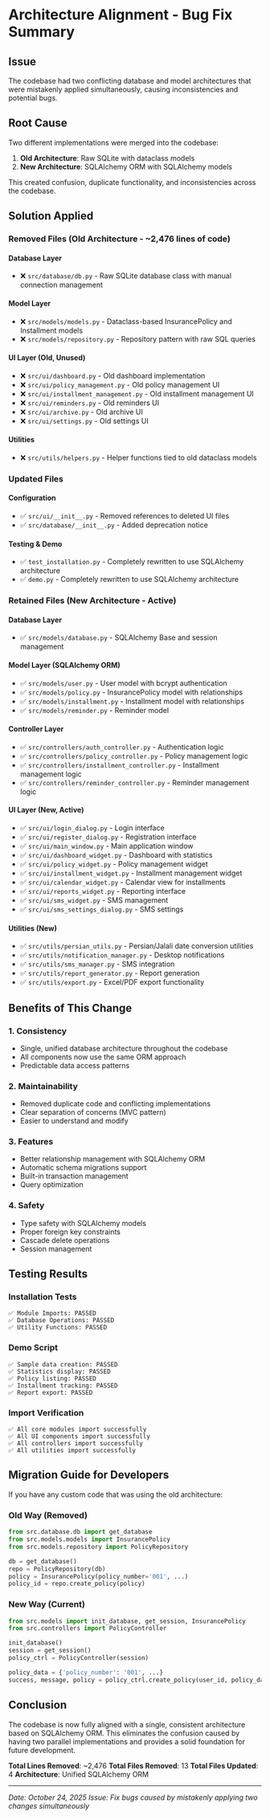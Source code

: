 # Architecture Alignment - Bug Fix Summary

## Issue
The codebase had two conflicting database and model architectures that were mistakenly applied simultaneously, causing inconsistencies and potential bugs.

## Root Cause
Two different implementations were merged into the codebase:
1. **Old Architecture**: Raw SQLite with dataclass models
2. **New Architecture**: SQLAlchemy ORM with SQLAlchemy models

This created confusion, duplicate functionality, and inconsistencies across the codebase.

## Solution Applied

### Removed Files (Old Architecture - ~2,476 lines of code)

#### Database Layer
- ❌ `src/database/db.py` - Raw SQLite database class with manual connection management

#### Model Layer
- ❌ `src/models/models.py` - Dataclass-based InsurancePolicy and Installment models
- ❌ `src/models/repository.py` - Repository pattern with raw SQL queries

#### UI Layer (Old, Unused)
- ❌ `src/ui/dashboard.py` - Old dashboard implementation
- ❌ `src/ui/policy_management.py` - Old policy management UI
- ❌ `src/ui/installment_management.py` - Old installment management UI
- ❌ `src/ui/reminders.py` - Old reminders UI
- ❌ `src/ui/archive.py` - Old archive UI
- ❌ `src/ui/settings.py` - Old settings UI

#### Utilities
- ❌ `src/utils/helpers.py` - Helper functions tied to old dataclass models

### Updated Files

#### Configuration
- ✅ `src/ui/__init__.py` - Removed references to deleted UI files
- ✅ `src/database/__init__.py` - Added deprecation notice

#### Testing & Demo
- ✅ `test_installation.py` - Completely rewritten to use SQLAlchemy architecture
- ✅ `demo.py` - Completely rewritten to use SQLAlchemy architecture

### Retained Files (New Architecture - Active)

#### Database Layer
- ✅ `src/models/database.py` - SQLAlchemy Base and session management

#### Model Layer (SQLAlchemy ORM)
- ✅ `src/models/user.py` - User model with bcrypt authentication
- ✅ `src/models/policy.py` - InsurancePolicy model with relationships
- ✅ `src/models/installment.py` - Installment model with relationships
- ✅ `src/models/reminder.py` - Reminder model

#### Controller Layer
- ✅ `src/controllers/auth_controller.py` - Authentication logic
- ✅ `src/controllers/policy_controller.py` - Policy management logic
- ✅ `src/controllers/installment_controller.py` - Installment management logic
- ✅ `src/controllers/reminder_controller.py` - Reminder management logic

#### UI Layer (New, Active)
- ✅ `src/ui/login_dialog.py` - Login interface
- ✅ `src/ui/register_dialog.py` - Registration interface
- ✅ `src/ui/main_window.py` - Main application window
- ✅ `src/ui/dashboard_widget.py` - Dashboard with statistics
- ✅ `src/ui/policy_widget.py` - Policy management widget
- ✅ `src/ui/installment_widget.py` - Installment management widget
- ✅ `src/ui/calendar_widget.py` - Calendar view for installments
- ✅ `src/ui/reports_widget.py` - Reporting interface
- ✅ `src/ui/sms_widget.py` - SMS management
- ✅ `src/ui/sms_settings_dialog.py` - SMS settings

#### Utilities (New)
- ✅ `src/utils/persian_utils.py` - Persian/Jalali date conversion utilities
- ✅ `src/utils/notification_manager.py` - Desktop notifications
- ✅ `src/utils/sms_manager.py` - SMS integration
- ✅ `src/utils/report_generator.py` - Report generation
- ✅ `src/utils/export.py` - Excel/PDF export functionality

## Benefits of This Change

### 1. Consistency
- Single, unified database architecture throughout the codebase
- All components now use the same ORM approach
- Predictable data access patterns

### 2. Maintainability
- Removed duplicate code and conflicting implementations
- Clear separation of concerns (MVC pattern)
- Easier to understand and modify

### 3. Features
- Better relationship management with SQLAlchemy ORM
- Automatic schema migrations support
- Built-in transaction management
- Query optimization

### 4. Safety
- Type safety with SQLAlchemy models
- Proper foreign key constraints
- Cascade delete operations
- Session management

## Testing Results

### Installation Tests
```
✅ Module Imports: PASSED
✅ Database Operations: PASSED
✅ Utility Functions: PASSED
```

### Demo Script
```
✅ Sample data creation: PASSED
✅ Statistics display: PASSED
✅ Policy listing: PASSED
✅ Installment tracking: PASSED
✅ Report export: PASSED
```

### Import Verification
```
✅ All core modules import successfully
✅ All UI components import successfully
✅ All controllers import successfully
✅ All utilities import successfully
```

## Migration Guide for Developers

If you have any custom code that was using the old architecture:

### Old Way (Removed)
```python
from src.database.db import get_database
from src.models.models import InsurancePolicy
from src.models.repository import PolicyRepository

db = get_database()
repo = PolicyRepository(db)
policy = InsurancePolicy(policy_number='001', ...)
policy_id = repo.create_policy(policy)
```

### New Way (Current)
```python
from src.models import init_database, get_session, InsurancePolicy
from src.controllers import PolicyController

init_database()
session = get_session()
policy_ctrl = PolicyController(session)

policy_data = {'policy_number': '001', ...}
success, message, policy = policy_ctrl.create_policy(user_id, policy_data)
```

## Conclusion

The codebase is now fully aligned with a single, consistent architecture based on SQLAlchemy ORM. This eliminates the confusion caused by having two parallel implementations and provides a solid foundation for future development.

**Total Lines Removed**: ~2,476
**Total Files Removed**: 13
**Total Files Updated**: 4
**Architecture**: Unified SQLAlchemy ORM

---

*Date: October 24, 2025*
*Issue: Fix bugs caused by mistakenly applying two changes simultaneously*
